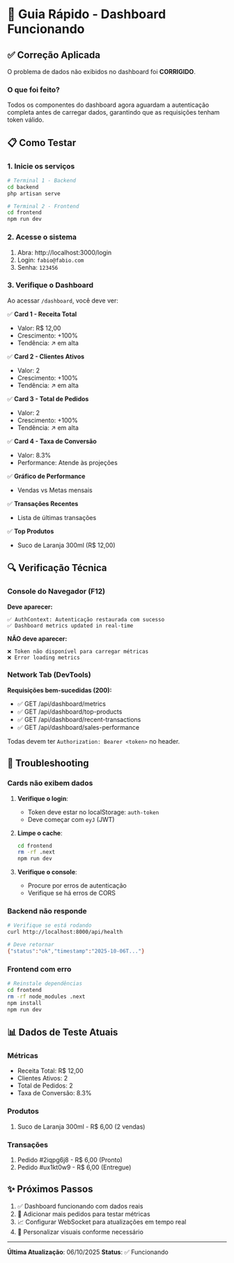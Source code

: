 # 🚀 Guia Rápido - Dashboard Funcionando

## ✅ Correção Aplicada

O problema de dados não exibidos no dashboard foi **CORRIGIDO**. 

### O que foi feito?

Todos os componentes do dashboard agora aguardam a autenticação completa antes de carregar dados, garantindo que as requisições tenham token válido.

## 📋 Como Testar

### 1. Inicie os serviços

```bash
# Terminal 1 - Backend
cd backend
php artisan serve

# Terminal 2 - Frontend  
cd frontend
npm run dev
```

### 2. Acesse o sistema

1. Abra: http://localhost:3000/login
2. Login: `fabio@fabio.com`
3. Senha: `123456`

### 3. Verifique o Dashboard

Ao acessar `/dashboard`, você deve ver:

✅ **Card 1 - Receita Total**
- Valor: R$ 12,00
- Crescimento: +100%
- Tendência: ↗️ em alta

✅ **Card 2 - Clientes Ativos**  
- Valor: 2
- Crescimento: +100%
- Tendência: ↗️ em alta

✅ **Card 3 - Total de Pedidos**
- Valor: 2
- Crescimento: +100%
- Tendência: ↗️ em alta

✅ **Card 4 - Taxa de Conversão**
- Valor: 8.3%
- Performance: Atende às projeções

✅ **Gráfico de Performance**
- Vendas vs Metas mensais

✅ **Transações Recentes**
- Lista de últimas transações

✅ **Top Produtos**
- Suco de Laranja 300ml (R$ 12,00)

## 🔍 Verificação Técnica

### Console do Navegador (F12)

**Deve aparecer:**
```
✅ AuthContext: Autenticação restaurada com sucesso
✅ Dashboard metrics updated in real-time
```

**NÃO deve aparecer:**
```
❌ Token não disponível para carregar métricas
❌ Error loading metrics
```

### Network Tab (DevTools)

**Requisições bem-sucedidas (200):**
- ✅ GET /api/dashboard/metrics
- ✅ GET /api/dashboard/top-products  
- ✅ GET /api/dashboard/recent-transactions
- ✅ GET /api/dashboard/sales-performance

Todas devem ter `Authorization: Bearer <token>` no header.

## 🐛 Troubleshooting

### Cards não exibem dados

1. **Verifique o login**:
   - Token deve estar no localStorage: `auth-token`
   - Deve começar com `eyJ` (JWT)

2. **Limpe o cache**:
   ```bash
   cd frontend
   rm -rf .next
   npm run dev
   ```

3. **Verifique o console**:
   - Procure por erros de autenticação
   - Verifique se há erros de CORS

### Backend não responde

```bash
# Verifique se está rodando
curl http://localhost:8000/api/health

# Deve retornar
{"status":"ok","timestamp":"2025-10-06T..."}
```

### Frontend com erro

```bash
# Reinstale dependências
cd frontend
rm -rf node_modules .next
npm install
npm run dev
```

## 📊 Dados de Teste Atuais

### Métricas
- Receita Total: R$ 12,00
- Clientes Ativos: 2
- Total de Pedidos: 2  
- Taxa de Conversão: 8.3%

### Produtos
1. Suco de Laranja 300ml - R$ 6,00 (2 vendas)

### Transações
1. Pedido #2iqpg6j8 - R$ 6,00 (Pronto)
2. Pedido #ux1kt0w9 - R$ 6,00 (Entregue)

## ✨ Próximos Passos

1. ✅ Dashboard funcionando com dados reais
2. 🔄 Adicionar mais pedidos para testar métricas
3. 📈 Configurar WebSocket para atualizações em tempo real
4. 🎨 Personalizar visuais conforme necessário

---

**Última Atualização**: 06/10/2025
**Status**: ✅ Funcionando
